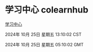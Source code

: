 # 学习中心 colearnhub
[学习中心](http://219.139.199.238:56308/colearnhub/)

2024年 10月 25日 星期五 13:10:02 CST

2024年 10月 25日 星期五 05:10:02 GMT
